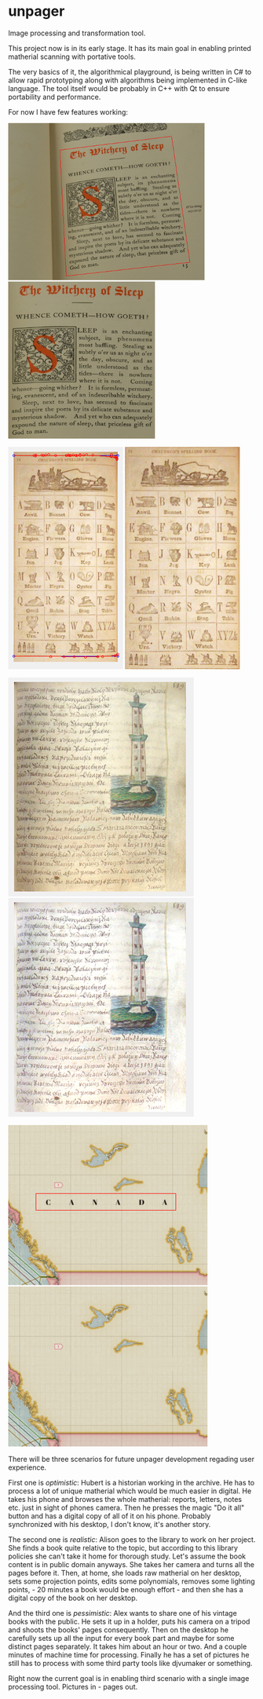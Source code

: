unpager
=======

Image processing and transformation tool.

This project now is in its early stage. 
It has its main goal in enabling printed matherial scanning with portative tools. 

The very basics of it, the algorithmical playground, is being written in C# to allow rapid prototyping along with algorithms being implemented in C-like language. The tool itself would be probably in C++ with Qt to ensure portability and performance.

For now I have few features working:

![screenshot](/screenshots/before_proj.png "Before projection") ![screenshot](/screenshots/after_proj.png "After projection")

![screenshot](/screenshots/before_flat.png "Before projection") ![screenshot](/screenshots/after_flat.png "After flattening")

![screenshot](/screenshots/before_light.png "Before relighting") ![screenshot](/screenshots/after_light.png "After relighting")

![screenshot](/screenshots/before_darn.png "Before darning") ![screenshot](/screenshots/after_darn.png "After darning")

There will be three scenarios for future unpager development regading user experience.

First one is *optimistic*:
Hubert is a historian working in the archive. 
He has to process a lot of unique matherial which would be much easier in digital. 
He takes his phone and browses the whole matherial: reports, letters, notes etc. just in sight of phones camera. 
Then he presses the magic "Do it all" button and has a digital copy of all of it on his phone. 
Probably synchronized with his desktop, I don't know, it's another story.


The second one is *realistic*:
Alison goes to the library to work on her project. 
She finds a book quite relative to the topic, but according to this library policies she can't take it home for thorough study. 
Let's assume the book content is in public domain anyways. 
She takes her camera and turns all the pages before it. 
Then, at home, she loads raw matherial on her desktop, sets some projection points, edits some polynomials, removes some lighting points, - 20 minutes a book would be enough effort - and then she has a digital copy of the book on her desktop.

And the third one is *pessimistic*:
Alex wants to share one of his vintage books with the public. 
He sets it up in a holder, puts his camera on a tripod and shoots the books' pages consequently. 
Then on the desktop he carefully sets up all the input for every book part and maybe for some distinct pages separately. 
It takes him about an hour or two. And a couple minutes of machine time for processing. Finally he has a set of pictures he still has to process with some third party tools like djvumaker or something.

Right now the current goal is in enabling third scenario with a single image processing tool. Pictures in - pages out.


